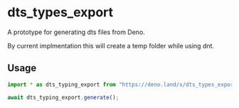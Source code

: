 # dts_types_export

A prototype for generating dts files from Deno.

By current implmentation this will create a temp folder while using dnt.

## Usage

```ts
import * as dts_typing_export from "https://deno.land/x/dts_types_export/mod.ts";

await dts_typing_export.generate();
```
